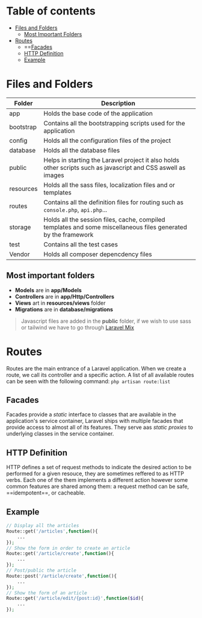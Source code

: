 # Table of contents
- [Files and Folders](#files\and\folders)
	- [Most Important Folders](#most\important\folders)
- [Routes](#routes)
	- ==[Facades](#facades)
	- [HTTP Definition](#http\definition)
	- [Example](#example)

# Files and Folders
| Folder | Description |
|---------|-------------|
|app| Holds the base code of the application|
|bootstrap| Contains all the bootstrapping scripts used for the application|
|config| Holds all the configuration files of the project|
|database| Holds all the database files|
|public| Helps in starting the Laravel project it also holds other scripts such as javascript and CSS aswell as images|
|resources| Holds all the sass files, localization files and or templates|
|routes|Contains all the definition files for routing such as `console.php`, `api.php`...|
|storage|Holds all the session files, cache, compiled templates and some miscellaneous files generated by the framework|
|test| Contains all the test cases|
|Vendor| Holds all composer depencdency files|

## Most important folders
- __Models__ are in __app/Models__
- __Controllers__ are in __app/Http/Controllers__
- __Views__ art in __resources/views__ folder
- __Migrations__ are in __database/migrations__

>Javascript files are added in the __public__ folder, if we wish to use sass or tailwind we have to go through [Laravel Mix](https://laravel.com/docs/10.x/mix#main-content)

# Routes
Routes are the main entrance of a Laravel application. When we create a route, we call its controller and a specific action. A list of all available routes can be seen with the following command: `php artisan route:list` 

## Facades
Facades provide a _static_ interface to classes that are available in the application's service container, Laravel ships with multiple facades that provide access to almost all of its features. They serve aas _static proxies_ to underlying classes in the service container.

## HTTP Definition
HTTP defines a set of request methods to indicate the desired action to be performed for a given resouce, they are sometimes reffered to as HTTP verbs. Each one of the them implements a different action however some common features are shared among them: a request method can be safe, ==idempotent==, or cacheable.

## Example
```php
// Display all the articles
Route::get('/articles',function(){
    ...
});
// Show the form in order to create an article
Route::get('/article/create',function(){
    ...
});
// Post/public the article
Route::post('/article/create',function(){
    ...
});
// Show the form of an article
Route::get('/article/edit/{post:id}',function($id){
    ...
});
```
